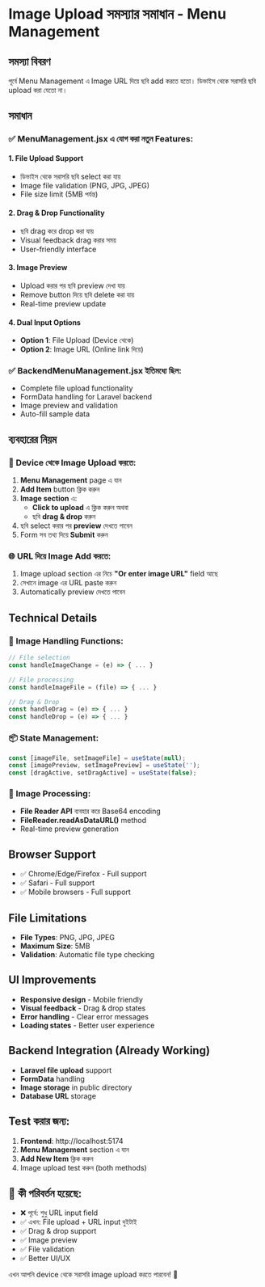 # Image Upload সমস্যার সমাধান - Menu Management

## সমস্যা বিবরণ
পূর্বে Menu Management এ Image URL দিয়ে ছবি add করতে হতো। ডিভাইস থেকে সরাসরি ছবি upload করা যেতো না।

## সমাধান

### ✅ MenuManagement.jsx এ যোগ করা নতুন Features:

#### 1. **File Upload Support**
- ডিভাইস থেকে সরাসরি ছবি select করা যায়
- Image file validation (PNG, JPG, JPEG)
- File size limit (5MB পর্যন্ত)

#### 2. **Drag & Drop Functionality**
- ছবি drag করে drop করা যায়
- Visual feedback drag করার সময়
- User-friendly interface

#### 3. **Image Preview**
- Upload করার পর ছবি preview দেখা যায়
- Remove button দিয়ে ছবি delete করা যায়
- Real-time preview update

#### 4. **Dual Input Options**
- **Option 1**: File Upload (Device থেকে)
- **Option 2**: Image URL (Online link দিয়ে)

### ✅ BackendMenuManagement.jsx ইতিমধ্যে ছিল:
- Complete file upload functionality
- FormData handling for Laravel backend
- Image preview and validation
- Auto-fill sample data

## ব্যবহারের নিয়ম

### 📱 Device থেকে Image Upload করতে:
1. **Menu Management** page এ যান
2. **Add Item** button ক্লিক করুন
3. **Image section** এ:
   - **Click to upload** এ ক্লিক করুন অথবা
   - ছবি **drag & drop** করুন
4. ছবি select করার পর **preview** দেখতে পাবেন
5. Form সব তথ্য দিয়ে **Submit** করুন

### 🌐 URL দিয়ে Image Add করতে:
1. Image upload section এর নিচে **"Or enter image URL"** field আছে
2. সেখানে image এর URL paste করুন
3. Automatically preview দেখতে পাবেন

## Technical Details

### 🔧 Image Handling Functions:
```javascript
// File selection
const handleImageChange = (e) => { ... }

// File processing
const handleImageFile = (file) => { ... }

// Drag & Drop
const handleDrag = (e) => { ... }
const handleDrop = (e) => { ... }
```

### 📦 State Management:
```javascript
const [imageFile, setImageFile] = useState(null);
const [imagePreview, setImagePreview] = useState('');
const [dragActive, setDragActive] = useState(false);
```

### 🎯 Image Processing:
- **File Reader API** ব্যবহার করে Base64 encoding
- **FileReader.readAsDataURL()** method
- Real-time preview generation

## Browser Support
- ✅ Chrome/Edge/Firefox - Full support
- ✅ Safari - Full support
- ✅ Mobile browsers - Full support

## File Limitations
- **File Types**: PNG, JPG, JPEG
- **Maximum Size**: 5MB
- **Validation**: Automatic file type checking

## UI Improvements
- **Responsive design** - Mobile friendly
- **Visual feedback** - Drag & drop states
- **Error handling** - Clear error messages
- **Loading states** - Better user experience

## Backend Integration (Already Working)
- **Laravel file upload** support
- **FormData** handling
- **Image storage** in public directory
- **Database URL** storage

## Test করার জন্য:
1. **Frontend**: http://localhost:5174
2. **Menu Management** section এ যান
3. **Add New Item** ক্লিক করুন
4. Image upload test করুন (both methods)

## 🚀 কী পরিবর্তন হয়েছে:
- ❌ পূর্বে: শুধু URL input field
- ✅ এখন: File upload + URL input দুইটাই
- ✅ Drag & drop support
- ✅ Image preview
- ✅ File validation
- ✅ Better UI/UX

এখন আপনি device থেকে সরাসরি image upload করতে পারবেন! 🎉